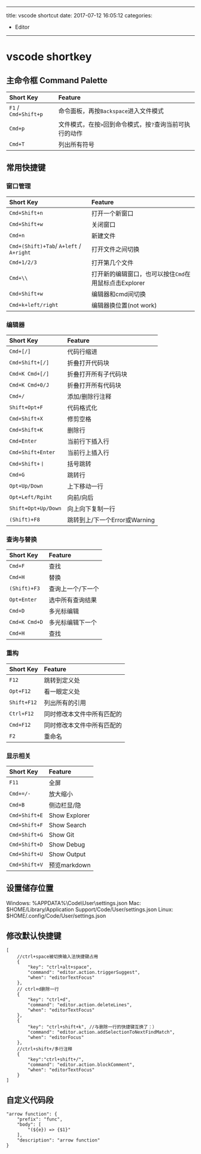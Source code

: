 ----
title: vscode shortcut
date: 2017-07-12 16:05:12
categories:
- Editor
----
# vscode shortkey
## 主命令框 Command Palette

Short Key             | Feature
:---------------------|:--
 `F1` / `Cmd+Shift+p` | 命令面板，再按`Backspace`进入文件模式
`Cmd+p`               | 文件模式，在按`>`回到命令模式，按`?`查询当前可执行的动作
`Cmd+T`               | 列出所有符号

## 常用快捷键

### 窗口管理

Short Key                                         | Feature
:-------------------------------------------------|:--
`Cmd+Shift+n`                                     | 打开一个新窗口
`Cmd+Shift+w`                                     | 关闭窗口
`Cmd+n`                                           | 新建文件
`Cmd+(Shift)+Tab`/ `A+left` / `A+right` | 打开文件之间切换
`Cmd+1/2/3`                                       | 打开第几个文件
`Cmd+\\`                                          | 打开新的编辑窗口，也可以按住`Cmd`在用鼠标点击Explorer
`Cmd+Shift+w`                                     | 编辑器和cmd间切换
`Cmd+k+left/right`                                | 编辑器换位置(not work)

### 编辑器

Short Key           | Feature
:-------------------|:--
`Cmd+[/]`           | 代码行缩进
`Cmd+Shift+[/]`     | 折叠打开代码块
`Cmd+K Cmd+[/]`     | 折叠打开所有子代码块
`Cmd+K Cmd+0/J`     | 折叠打开所有代码块
`Cmd+/`             | 添加/删除行注释
`Shift+Opt+F`       | 代码格式化
`Cmd+Shift+X`       | 修剪空格
`Cmd+Shift+K`       | 删除行
`Cmd+Enter`         | 当前行下插入行
`Cmd+Shift+Enter`   | 当前行上插入行
`Cmd+Shift+丨`      | 括号跳转
`Cmd+G`             | 跳转行
`Opt+Up/Down`       | 上下移动一行
`Opt+Left/Rgiht`    | 向前/向后
`Shift+Opt+Up/Down` | 向上向下复制一行
`(Shift)+F8`        | 跳转到上/下一个Error或Warning


### 查询与替换

Short Key     | Feature
:-------------|:--
`Cmd+F`       | 查找
`Cmd+H`       | 替换
`(Shift)+F3`  | 查询上一个/下一个
`Opt+Enter`   | 选中所有查询结果
`Cmd+D`       | 多光标编辑
`Cmd+K Cmd+D` | 多光标编辑下一个
`Cmd+H`       | 查找

### 重构

Short Key   | Feature
:-----------|:--
`F12`       | 跳转到定义处
`Opt+F12`   | 看一眼定义处
`Shift+F12` | 列出所有的引用
`Ctrl+F12`  | 同时修改本文件中所有匹配的
`Cmd+F12`   | 同时修改本文件中所有匹配的
`F2`        | 重命名

### 显示相关

Short Key     | Feature
:-------------|:--
`F11`         | 全屏
`Cmd+=/-`     | 放大缩小
`Cmd+B`       | 侧边栏显/隐
`Cmd+Shift+E` | Show Explorer
`Cmd+Shift+F` | Show Search
`Cmd+Shift+G` | Show Git
`Cmd+Shift+D` | Show Debug
`Cmd+Shift+U` | Show Output
`Cmd+Shift+V` | 预览markdown

## 设置储存位置

Windows: %APPDATA%\Code\User\settings.json
Mac: $HOME/Library/Application Support/Code/User/settings.json
Linux: $HOME/.config/Code/User/settings.json


## 修改默认快捷键

```
[
    //ctrl+space被切换输入法快捷键占用
    {
        "key": "ctrl+alt+space",
        "command": "editor.action.triggerSuggest",
        "when": "editorTextFocus"
    },
    // ctrl+d删除一行
    {
        "key": "ctrl+d",
        "command": "editor.action.deleteLines",
        "when": "editorTextFocus"
    },
    {
        "key": "ctrl+shift+k", //与删除一行的快捷键互换了：）
        "command": "editor.action.addSelectionToNextFindMatch",
        "when": "editorFocus"
    },
    //ctrl+shift+/多行注释
    {
        "key":"ctrl+shift+/",
        "command": "editor.action.blockComment",
        "when": "editorTextFocus"
    }
]
```

## 自定义代码段

```
"arrow function": {
    "prefix": "func",
    "body": [
        "(${e}) => {$1}"
    ],
    "description": "arrow function"
}
```
